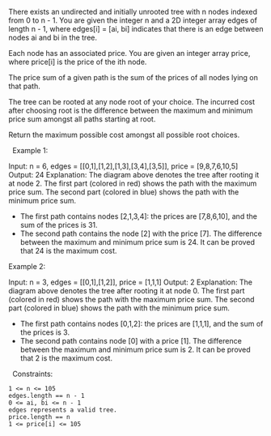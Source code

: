 There exists an undirected and initially unrooted tree with n nodes indexed from 0 to n - 1. You are given the integer n and a 2D integer array edges of length n - 1, where edges[i] = [ai, bi] indicates that there is an edge between nodes ai and bi in the tree.

Each node has an associated price. You are given an integer array price, where price[i] is the price of the ith node.

The price sum of a given path is the sum of the prices of all nodes lying on that path.

The tree can be rooted at any node root of your choice. The incurred cost after choosing root is the difference between the maximum and minimum price sum amongst all paths starting at root.

Return the maximum possible cost amongst all possible root choices.

 
Example 1:

Input: n = 6, edges = [[0,1],[1,2],[1,3],[3,4],[3,5]], price = [9,8,7,6,10,5]
Output: 24
Explanation: The diagram above denotes the tree after rooting it at node 2. The first part (colored in red) shows the path with the maximum price sum. The second part (colored in blue) shows the path with the minimum price sum.
- The first path contains nodes [2,1,3,4]: the prices are [7,8,6,10], and the sum of the prices is 31.
- The second path contains the node [2] with the price [7].
The difference between the maximum and minimum price sum is 24. It can be proved that 24 is the maximum cost.


Example 2:

Input: n = 3, edges = [[0,1],[1,2]], price = [1,1,1]
Output: 2
Explanation: The diagram above denotes the tree after rooting it at node 0. The first part (colored in red) shows the path with the maximum price sum. The second part (colored in blue) shows the path with the minimum price sum.
- The first path contains nodes [0,1,2]: the prices are [1,1,1], and the sum of the prices is 3.
- The second path contains node [0] with a price [1].
The difference between the maximum and minimum price sum is 2. It can be proved that 2 is the maximum cost.


 
Constraints:


	1 <= n <= 105
	edges.length == n - 1
	0 <= ai, bi <= n - 1
	edges represents a valid tree.
	price.length == n
	1 <= price[i] <= 105

